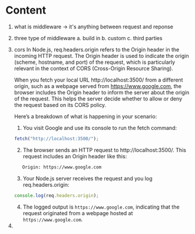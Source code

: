 # Content

1. what is middleware
   -> it's anything between request and reponse

2. three type of middleware
   a. build in
   b. custom
   c. third parties
3. cors
   In Node.js, req.headers.origin refers to the Origin header in the incoming HTTP request. The Origin header is used to indicate the origin (scheme, hostname, and port) of the request, which is particularly relevant in the context of CORS (Cross-Origin Resource Sharing).

   When you fetch your local URL http://localhost:3500/ from a different origin, such as a webpage served from https://www.google.com, the browser includes the Origin header to inform the server about the origin of the request. This helps the server decide whether to allow or deny the request based on its CORS policy.

   Here’s a breakdown of what is happening in your scenario:

   1. You visit Google and use its console to run the fetch command:

   ```js
   fetch("http://localhost:3500/");
   ```

   2. The browser sends an HTTP request to http://localhost:3500/. This request includes an Origin header like this:

   ```sh
      Origin: https://www.google.com
   ```

   3. Your Node.js server receives the request and you log req.headers.origin:

   ```js
   console.log(req.headers.origin);
   ```

   4. The logged output is `https://www.google.com`, indicating that the request originated from a webpage hosted at `https://www.google.com`.

4.
